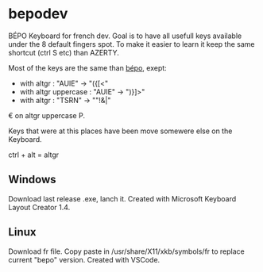 # bepodev
BÉPO Keyboard for french dev. Goal is to have all usefull keys available under the 8 default fingers spot. To make it easier to learn it keep the same shortcut (ctrl S etc) than AZERTY.

Most of the keys are the same than [bépo](https://bepo.fr/), exept:
 - with altgr : "AUIE" -> "({[<"
 - with altgr uppercase : "AUIE" -> ")}]>"
 - with altgr : "TSRN" -> ""!&|"
 
€ on altgr uppercase P.


Keys that were at this places have been move somewere else on the Keyboard.

ctrl + alt = altgr

## Windows

Download last release .exe, lanch it.
Created with Microsoft Keyboard Layout Creator 1.4.

## Linux

Download fr file. Copy paste in /usr/share/X11/xkb/symbols/fr to replace current "bepo" version.
Created with VSCode.